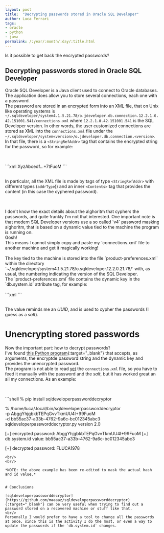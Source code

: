 ```yaml
---
layout: post
title:  "Decrypting passwords stored in Oracle SQL Developer"
author: Luca Ferrari
tags:
- oracle
- python
- java
permalink: /:year/:month/:day/:title.html
---
```

Is it possible to get back the encrypted passwords?

Decrypting passwords stored in Oracle SQL Developer
---

Oracle SQL Developer is a Java client used to connect to Oracle databases. The application does allow you to store several connections, each one with a password.
<br/>
The password are stored in an encrypted form into an XML file, that on Unix like operating systems is `~/.sqldeveloper/system4.1.5.21.78/o.jdeveloper.db.connection.12.2.1.0.42.151001.541/connections.xml` where `12.2.1.0.42.151001.541` is the SQL Developer version. In other words, the user customized connections are stored as XML into the `connections.xml` file under the `~/.sqldeveloper/system<version>/o.jdeveloper.db.connection.<version>`.
<br/>
In that file, there is a `<StringRefAddr>` tag that contains the encrypted string for the password, so for example:

<br/>
<br/>
```xml
<StringRefAddr addrType="password">
  <Contents>XyzAbcedf...+7tFuoM</Contents>
</StringRefAddr>
```
<br/>
<br/>

In particular, all the XML file is made by tags of type `<StringRefAddr>` with different types (`addrType`)) and an inner `<Contents>` tag that provides the content (in this case the cyphered password).

<br/>
<br/>
I don't know the exact details about the alghoritm that cyphers the passwords, and quite frankly I'm not that interested. One important note is that modern SQL Developer versions use a so called `v4` password masking alghoritm, that is based on a dynamic value tied to the machine the program is running on.
<br/>
Gosh!
<br/>
This means I cannot simply copy and paste my `connections.xml` file to another machine and get it magically working!
<br/>
<br/>
The key tied to the machine is stored into the file `product-preferences.xml` within the directory `~/.sqldeveloper/system4.1.5.21.78/o.sqldeveloper.12.2.0.21.78/` with, as usual, the numbering indicating the version of the SQL Developer.
<br/>
The `product-preferences.xml` file contains the dynamic key in the `db.system.id` attribute tag, for example:

<br/>
<br/>
```xml
<value n="db.system.id" v="aaaf8abb-a24b-4852-9d6d-ee11aa933383"/>
```
<br/>
<br/>

The value reminds me an *UUID*, and is used to cypher the passwords (I guess as a *salt*).


# Unencrypting stored passwords

Now the important part: how to decrypt passwords?
<br/>
I've found [this Python program](https://github.com/maaaaz/sqldeveloperpassworddecryptor){:target="_blank"} that accepts, as arguments, the encryptde password string and the dynamic key and provides the unencrypted password.
<br/>
The program is not able to read [yet](https://github.com/maaaaz/sqldeveloperpassworddecryptor/pull/1{:target="_blank"}) the `connections.xml` file, so you have to feed it manually with the password and the *salt*, but it has worked great an all my connections. As an example:


<br/>
<br/>
```shell
% pip install sqldeveloperpassworddecryptor

% /home/luca/.local/bin/sqldeveloperpassworddecryptor \
                    -p AbggYhjgbkbTEPqGvvTkmUU4I+99FuoM \
                    -d bb55ac37-a33b-4762-9a6c-bc012345abc3
sqldeveloperpassworddecryptor.py version 2.0

[+] encrypted password: AbggYhjgbkbTEPqGvvTkmUU4I+99FuoM
[+] db.system.id value: bb55ac37-a33b-4762-9a6c-bc012345abc3

[+] decrypted password: FLUCA1978
```
<br/>
<br/>

*NOTE: the above example has been re-edited to mask the actual hash and id value.*


# Conclusions

[sqldeveloperpassworddecryptor](https://github.com/maaaaz/sqldeveloperpassworddecryptor){:target="_blank"} can be very useful when trying to find out a password stored on a recovered machine or stuff like that.
<br/>
Personally I would prefer to have a tool to change all the passwords at once, since this is the activity I do the most, or even a way to update the passwords if the `db.system.id` changes.
